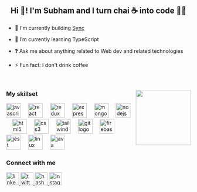 <br clear="both">

<h2 align="center">Hi 👋! I'm Subham and I turn chai ☕ into code 👨‍💻</h2>

- 🔨 I'm currently building [Sync](https://github.com/iSubhamMani/sync)
  
- 🌱 I’m currently learning TypeScript
  
- ❓ Ask me about anything related to Web dev and related technologies  
  
- ⚡ Fun fact: I don't drink coffee
 
<br/>

###

<img align="right" height="150" src="https://media3.giphy.com/media/Dh5q0sShxgp13DwrvG/200w.gif?cid=6c09b9529gbeh1cekn3mm1y48pc15f7lbwbp8f32lejsc6rh&ep=v1_gifs_search&rid=200w.gif&ct=g"  />

### My skillset

<div align="left">
  <img src="https://skillicons.dev/icons?i=js" height="40" alt="javascript logo"  />
  <img width="12" />
  <img src="https://skillicons.dev/icons?i=react" height="40" alt="react logo"  />
  <img width="12" />
  <img src="https://skillicons.dev/icons?i=redux" height="40" alt="redux logo"  />
  <img width="12" />
  <img src="https://skillicons.dev/icons?i=express" height="40" alt="express logo"  />
  <img width="12" />
  <img src="https://skillicons.dev/icons?i=mongodb" height="40" alt="mongodb logo"  />
  <img width="12" />
  <img src="https://skillicons.dev/icons?i=nodejs" height="40" alt="nodejs logo"  />
  <img width="12" />
  <img src="https://skillicons.dev/icons?i=html" height="40" alt="html5 logo"  />
  <img width="12" />
  <img src="https://skillicons.dev/icons?i=css" height="40" alt="css3 logo"  />
  <img width="12" />
  <img src="https://skillicons.dev/icons?i=tailwind" height="40" alt="tailwindcss logo"  />
  <img width="12" />
  <img src="https://skillicons.dev/icons?i=git" height="40" alt="git logo"  />
  <img width="12" />
  <img src="https://skillicons.dev/icons?i=firebase" height="40" alt="firebase logo"  />
  <img width="12" />
  <img src="https://skillicons.dev/icons?i=jest" height="40" alt="jest logo"  />
  <img width="12" />
  <img src="https://skillicons.dev/icons?i=linux" height="40" alt="linux logo"  />
  <img width="12" />
  <img src="https://skillicons.dev/icons?i=java" height="40" alt="java logo"  />
</div>

### Connect with me

<div align="left">
  <a href="https://www.linkedin.com/in/subham-mani-048731288/" target="_blank">
    <img src="https://img.shields.io/static/v1?message=LinkedIn&logo=linkedin&label=&color=0077B5&logoColor=white&labelColor=&style=for-the-badge" height="35" alt="linkedin logo"  />
  </a>
  <a href="https://twitter.com/manisubham09" target="_blank">
    <img src="https://img.shields.io/static/v1?message=Twitter&logo=twitter&label=&color=1DA1F2&logoColor=white&labelColor=&style=for-the-badge" height="35" alt="twitter logo"  />
  </a>
  <a href="https://hashnode.com/@subham-mani" target="_blank">
    <img src="https://img.shields.io/badge/hashnode-%232962FF.svg?&style=for-the-badge&logo=hashnode&logoColor=white" alt=hashnode height="35" />
  </a>  
  <a href="https://www.instagram.com/subhamxmani/" target="_blank">
    <img src="https://img.shields.io/static/v1?message=Instagram&logo=instagram&label=&color=E4405F&logoColor=white&labelColor=&style=for-the-badge" height="35" alt="instagram logo"  />
  </a>
</div>

###
